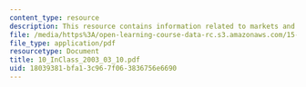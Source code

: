 ```yaml
---
content_type: resource
description: This resource contains information related to markets and quality.
file: /media/https%3A/open-learning-course-data-rc.s3.amazonaws.com/15-834-marketing-strategy-spring-2003/18039381bfa13c967f063836756e6690_10_InClass_2003_03_10.pdf
file_type: application/pdf
resourcetype: Document
title: 10_InClass_2003_03_10.pdf
uid: 18039381-bfa1-3c96-7f06-3836756e6690
---
```

